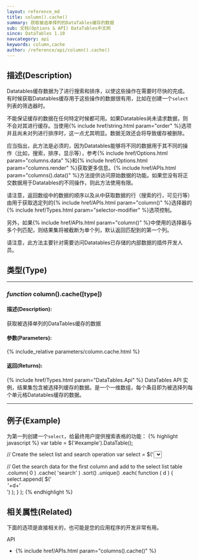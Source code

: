 ```yaml
---
layout: reference_md
title: column().cache()
summary: 获取被选单择列的DataTables缓存的数据
sub: 文档(Options & API) DataTables中文网
since: DataTables 1.10
navcategory: api
keywords: column,cache
author: /reference/api/column().cache()
---
```


## 描述(Description)
Datatables缓存数据为了进行搜索和排序，以使这些操作在需要时尽快的完成。有时候获取Datatables缓存用于这些操作的数据很有用，比如在创建一个`select`列表的筛选器时。

不能保证缓存的数据在任何特定时候都可用。如果Datatables尚未请求数据，则不会对其进行缓存。当使用{% include href/string.html param="order" %}选项并且尚未对列进行排序时，这一点尤其明显。数据无效还会将导致缓存被删除。

应当指出，此方法是必须的，因为Datatables能够将不同的数据用于其不同的操作（比如，搜索，排序，显示等），参考{% include href/Options.html param="columns.data" %}和{% include href/Options.html param="columns.render" %}获取更多信息。{% include href/APIs.html param="columns().data()" %}方法提供访问原始数据的功能。如果您没有将正交数据用于Datatables的不同操作，则此方法使用有限。

请注意，返回数组中的数据的顺序以及从中获取数据的行（搜索的行，可见行等）由用于获取选定列的{% include href/APIs.html param="column()" %}选择器的{% include href/Types.html param="selector-modifier" %}选项控制。

另外，如果{% include href/APIs.html param="column()" %}中使用的选择器与多个列匹配，则结果集将被截断为单个列，默认返回匹配到的第一个列。

请注意，此方法主要针对需要访问Datatables已存储的内部数据的插件开发人员。


## 类型(Type)
---
    
### _function_ **column().cache([type])**   

#### 描述(Description):
获取被选择单列的DataTables缓存的数据

     
#### 参数(Parameters):
{% include_relative parameters/column.cache.html %}

#### 返回(Returns):
{% include href/Types.html param="DataTables.Api" %}
DataTables API 实例，结果集包含被选择列缓存的数据。是一个一维数组，每个条目即为被选择列每个单元格Datatables缓存的数据。

--- 
    
## 例子(Example)

为第一列创建一个`select`，给最终用户提供搜索表格的功能：
{% highlight javascript %}
var table = $('#example').DataTable();

// Create the select list and search operation
var select = $('<select />')
	.appendTo(
		table.column( 0 ).footer()
	)
	.on( 'change', function () {
		table
			.column( 0 )
			.search( $(this).val() )
			.draw();
	} );

// Get the search data for the first column and add to the select list
table
	.column( 0 )
	.cache( 'search' )
	.sort()
	.unique()
	.each( function ( d ) {
		select.append( $('<option value="'+d+'">'+d+'</option>') );
	} );
{% endhighlight %}



## 相关属性(Related)
下面的选项是直接相关的，也可能是您的应用程序的开发非常有用。

API

- {% include href/APIs.html param="columns().cache()" %}

